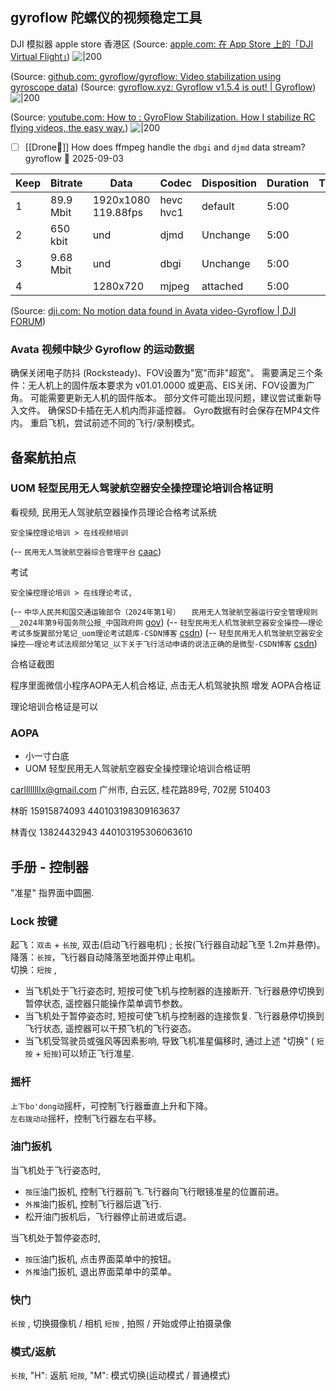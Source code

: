 
## gyroflow 陀螺仪的视频稳定工具




DJI 模拟器 apple store 香港区
(Source:  [apple.com: 在 App Store 上的「DJI Virtual Flight」](https://apps.apple.com/tw/app/dji-virtual-flight/id1541992396))
![|200](https://is1-ssl.mzstatic.com/image/thumb/Purple221/v4/28/6e/30/286e30eb-f885-6124-6f4d-73949895a289/AppIcon-0-0-1x_U007emarketing-0-0-0-7-0-0-sRGB-0-0-0-GLES2_U002c0-512MB-85-220-0-0.png/1200x630wa.png)


(Source:  [github.com: gyroflow/gyroflow: Video stabilization using gyroscope data](https://github.com/gyroflow/gyroflow))
(Source:  [gyroflow.xyz: Gyroflow v1.5.4 is out! | Gyroflow](https://gyroflow.xyz/))
![|200](https://gyroflow.xyz/src/images/feature_image.jpg)

(Source:  [youtube.com: How to : GyroFlow Stabilization. How I stabilize RC flying videos, the easy way.](https://youtu.be/-wOgVHDim0c?t=56))
![|200](https://i.ytimg.com/vi/-wOgVHDim0c/hqdefault.jpg)


- [ ] [[Drone🚁]] How does ffmpeg handle the `dbgi`  and `djmd` data stream?  gyroflow  📅 2025-09-03 

| Keep | Bitrate   | Data                | Codec     | Disposition | Duration | Title | Lang |     |
| ---- | --------- | ------------------- | --------- | ----------- | -------- | ----- | ---- | --- |
| 1    | 89.9 Mbit | 1920x1080 119.88fps | hevc hvc1 | default     | 5:00     |       | und  |     |
| 2    | 650 kbit  | und                 | djmd      | Unchange    | 5:00     |       |      |     |
| 3    | 9.68 Mbit | und                 | dbgi      | Unchange    | 5:00     |       |      |     |
| 4    |           | 1280x720            | mjpeg     | attached    | 5:00     |       |      |     |

(Source:  [dji.com: No motion data found in Avata video-Gyroflow | DJI FORUM](https://forum.dji.com/thread-273769-1-1.html))

### Avata 视频中缺少 Gyroflow 的运动数据

确保关闭电子防抖 (Rocksteady)、FOV设置为"宽"而非"超宽"。
需要满足三个条件：无人机上的固件版本要求为 v01.01.0000 或更高、EIS关闭、FOV设置为广角。
可能需要更新无人机的固件版本。
部分文件可能出现问题，建议尝试重新导入文件。
确保SD卡插在无人机内而非遥控器。
Gyro数据有时会保存在MP4文件内。
重启飞机，尝试前述不同的飞行/录制模式。


## 备案航拍点
### UOM 轻型民用无人驾驶航空器安全操控理论培训合格证明

看视频, 民用无人驾驶航空器操作员理论合格考试系统 

```
安全操控理论培训 > 在线视频培训
```
(-- `民用无人驾驶航空器综合管理平台` [caac](https://uom.caac.gov.cn/#/main))

考试 
```
安全操控理论培训 > 在线理论考试, 
```

(-- `中华人民共和国交通运输部令（2024年第1号）　　民用无人驾驶航空器运行安全管理规则__2024年第9号国务院公报_中国政府网` [gov](https://www.gov.cn/gongbao/2024/issue_11246/202403/content_6941841.html))
(-- `轻型民用无人机驾驶航空器安全操控——理论考试多旋翼部分笔记_uom理论考试题库-CSDN博客` [csdn](https://blog.csdn.net/DDDDWJDDDD/article/details/135980212))
(-- `轻型民用无人机驾驶航空器安全操控——理论考试法规部分笔记_以下关于飞行活动申请的说法正确的是微型-CSDN博客` [csdn](https://blog.csdn.net/DDDDWJDDDD/article/details/135979705))




合格证截图

程序里面微信小程序AOPA无人机合格证, 
点击无人机驾驶执照 增发 AOPA合格证

理论培训合格证是可以 



### AOPA

- 小一寸白底
- UOM 轻型民用无人驾驶航空器安全操控理论培训合格证明

carllllllllx@gmail.com
广州市, 白云区, 桂花路89号, 702房
510403

林昕
15915874093
440103198309163637

林青仪
13824432943
440103195306063610



## 手册 - 控制器

"准星" 指界面中圆圈.
### Lock 按键  
起飞：`双击` +  `长按`, 双击(启动飞行器电机) ; 长按(飞行器自动起飞至 1.2m并悬停)。  
降落：`长按`，飞行器自动降落至地面并停止电机。  
切换：`短按` ,
- 当飞机处于飞行姿态时, 短按可使飞机与控制器的连接断开. 飞行器悬停切换到暂停状态, 遥控器只能操作菜单调节参数。
- 当飞机处于暂停姿态时, 短按可使飞机与控制器的连接恢复. 飞行器悬停切换到飞行状态, 遥控器可以干预飞机的飞行姿态。
- 当飞机受驾驶员或强风等因素影响, 导致飞机准星偏移时, 通过上述 "切换" ( `短按` + `短按`)可以矫正飞行准星. 
### 摇杆  
`上下bo'dong动`摇杆，可控制飞行器垂直上升和下降。  
`左右拨动动`摇杆，控制飞行器左右平移。  

### 油门扳机  

当飞机处于飞行姿态时, 
- `按压`油门扳机, 控制飞行器前飞.飞行器向飞行眼镜准星的位置前进。
- `外推`油门扳机, 控制飞行器后退飞行.   
- 松开油门扳机后，飞行器停止前进或后退。

当飞机处于暂停姿态时, 
- `按压`油门扳机, 点击界面菜单中的按钮。
- `外推`油门扳机, 退出界面菜单中的菜单。

### 快门

`长按` , 切换摄像机 / 相机
`短按` , 拍照 / 开始或停止拍摄录像


### 模式/返航

`长按`, "H": 返航
`短按`, "M": 模式切换(运动模式 / 普通模式)

